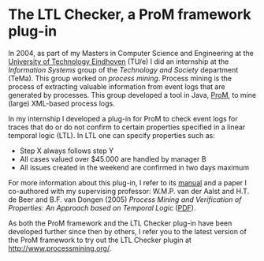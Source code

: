 # The LTL Checker, a ProM framework plug-in

In 2004, as part of my Masters in Computer Science and Engineering at the
[University of Technology Eindhoven](http://www.tue.nl) (TU/e) I did an
internship at the *Information Systems* group of the *Technology and Society*
department (TeMa). This group worked on *process mining*. Process mining is
the process of extracting valuable information from event logs that are
generated by processes. This group developed a tool in Java,
[ProM](http://www.processmining.org/prom/start), to mine (large) XML-based
process logs.

In my internship I developed a plug-in for ProM to check event logs for traces
that do or do not confirm to certain properties specified in a linear temporal
logic (LTL). In LTL one can specify properties such as:

- Step X always follows step Y
- All cases valued over $45.000 are handled by manager B
- All issues created in the weekend are confirmed in two days maximum

For more information about this plug-in, I refer to its
[manual](Manual/LTLChecker-Manual.md) and a paper I co-authored with my supervising
professor: W.M.P. van der Aalst and H.T. de Beer and B.F. van Dongen (2005) *Process
Mining and Verification of Properties: An Approach based on Temporal Logic* ([PDF](http://www.processmining.org/_media/publications/aalst2005f.pdf)).


As both the ProM framework and the LTL Checker plug-in have been developed
further since then by others, I refer you to the latest version of the ProM framework to
try out the LTL Checker plugin at http://www.processmining.org/.
